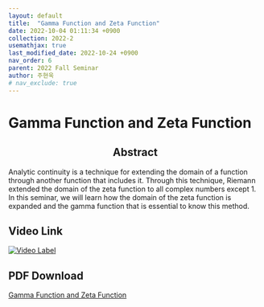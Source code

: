 ```yaml
---
layout: default
title:  "Gamma Function and Zeta Function"
date: 2022-10-04 01:11:34 +0900
collection: 2022-2
usemathjax: true
last_modified_date: 2022-10-24 +0900
nav_order: 6
parent: 2022 Fall Seminar
author: 주현욱
# nav_exclude: true
---
```

# Gamma Function and Zeta Function

## <center> Abstract </center>
Analytic continuity is a technique for extending the domain of a function through another function that includes it. Through this technique, Riemann extended the domain of the zeta function to all complex numbers except 1. In this seminar, we will learn how the domain of the zeta function is expanded and the gamma function that is essential to know this method.


## Video Link
[![Video Label](https://img.youtube.com/vi/pWwowSbecNI/hqdefault.jpg)](https://youtu.be/pWwowSbecNI)


## PDF Download
<a target='_blank' href='../2022-2_download/gamma_zeta_function.pdf'>Gamma Function and Zeta Function</a> 

<!-- ![image](../gamma_zeta.png) -->